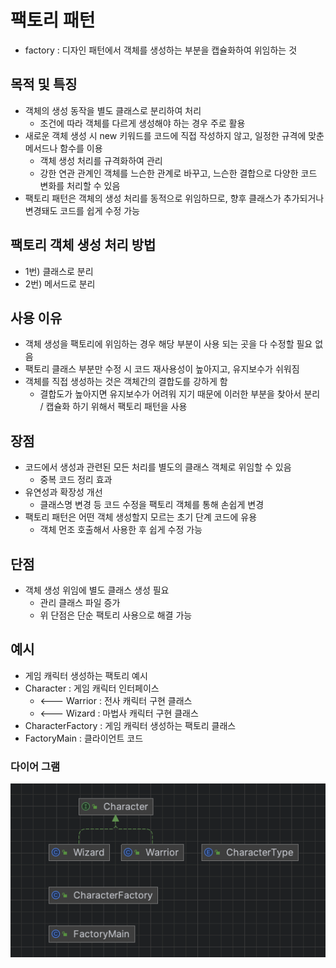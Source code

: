 # 팩토리 패턴
- factory : 디자인 패턴에서 객체를 생성하는 부분을 캡슐화하여 위임하는 것

## 목적 및 특징
- 객체의 생성 동작을 별도 클래스로 분리하여 처리
  - 조건에 따라 객체를 다르게 생성해야 하는 경우 주로 활용
- 새로운 객체 생성 시 new 키워드를 코드에 직접 작성하지 않고, 일정한 규격에 맞춘 메서드나 함수를 이용
  - 객체 생성 처리를 규격화하여 관리
  - 강한 연관 관계인 객체를 느슨한 관계로 바꾸고, 느슨한 결합으로 다양한 코드 변화를 처리할 수 있음
- 팩토리 패턴은 객체의 생성 처리를 동적으로 위임하므로, 향후 클래스가 추가되거나 변경돼도 코드를 쉽게 수정 가능

## 팩토리 객체 생성 처리 방법
- 1번) 클래스로 분리
- 2번) 메서드로 분리


## 사용 이유
- 객체 생성을 팩토리에 위임하는 경우 해당 부분이 사용 되는 곳을 다 수정할 필요 없음
- 팩토리 클래스 부분만 수정 시 코드 재사용성이 높아지고, 유지보수가 쉬워짐
- 객체를 직접 생성하는 것은 객체간의 결합도를 강하게 함
  - 결합도가 높아지면 유지보수가 어려워 지기 때문에 이러한 부분을 찾아서 분리 / 캡슐화 하기 위해서 팩토리 패턴을 사용

## 장점
- 코드에서 생성과 관련된 모든 처리를 별도의 클래스 객체로 위임할 수 있음
  - 중복 코드 정리 효과
- 유연성과 확장성 개선
  - 클래스명 변경 등 코드 수정을 팩토리 객체를 통해 손쉽게 변경
- 팩토리 패턴은 어떤 객체 생성할지 모르는 초기 단계 코드에 유용
  - 객체 먼조 호출해서 사용한 후 쉽게 수정 가능

## 단점
- 객체 생성 위임에 별도 클래스 생성 필요
  - 관리 클래스 파일 증가
  - 위 단점은 단순 팩토리 사용으로 해결 가능


## 예시
- 게임 캐릭터 생성하는 팩토리 예시
- Character : 게임 캐릭터 인터페이스
  - <--- Warrior : 전사 캐릭터 구현 클래스
  - <--- Wizard : 마법사 캐릭터 구현 클래스
- CharacterFactory : 게임 캐릭터 생성하는 팩토리 클래스
- FactoryMain : 클라이언트 코드

### 다이어 그램
![img.png](img.png)
